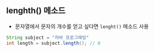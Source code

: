 ## lenghth() 메소드
- 문자열에서 문자의 개수를 얻고 싶다면 `lenght()` 메소드 사용

```java
String subject = "자바 프로그래밍"
int length = subject.length(); // 8
```
